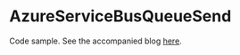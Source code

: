 # AzureServiceBusQueueSend

Code sample.  See the accompanied blog <a href="https://salmanalibanani.com/2020/09/04/azure-service-bus-client-library-for-.net/">here</a>.
